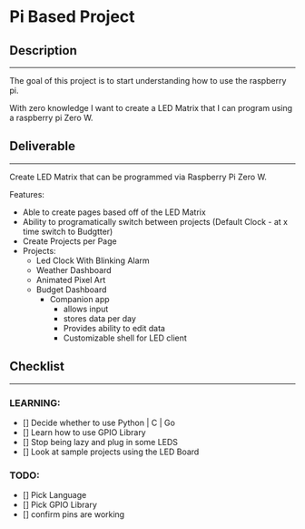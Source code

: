 # Pi Based Project

## Description
---
The goal of this project is to start understanding how to use the raspberry pi.

With zero knowledge I want to create a LED Matrix that I can program using a raspberry pi Zero W. 

## Deliverable
---
Create LED Matrix that can be programmed via Raspberry Pi Zero W.

Features: 
- Able to create pages based off of the LED Matrix
- Ability to programatically switch between projects (Default Clock - at x time switch to Budgtter)
- Create Projects per Page
- Projects:
    - Led Clock With Blinking Alarm
    - Weather Dashboard
    - Animated Pixel Art
    - Budget Dashboard 
        - Companion app 
            - allows input
            - stores data per day
            - Provides ability to edit data
            - Customizable shell for LED client
## Checklist
---

### LEARNING:
- [] Decide whether to use Python | C | Go
- [] Learn how to use GPIO Library
- [] Stop being lazy and plug in some LEDS
- [] Look at sample projects using the LED Board

### TODO:
- [] Pick Language
- [] Pick GPIO Library
- [] confirm pins are working

